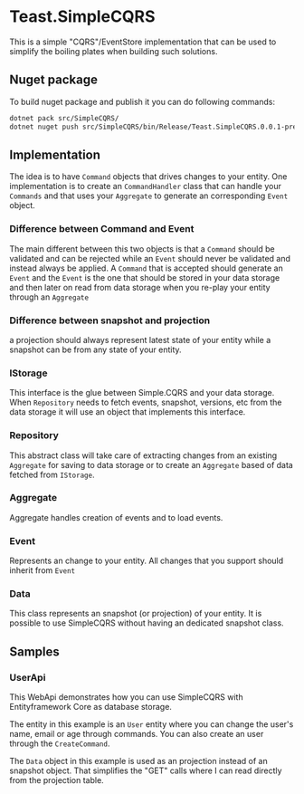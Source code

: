 # Teast.SimpleCQRS

This is a simple "CQRS"/EventStore implementation that can be used to simplify the boiling plates when building such solutions.

## Nuget package

To build nuget package and publish it you can do following commands:

```bash
dotnet pack src/SimpleCQRS/
dotnet nuget push src/SimpleCQRS/bin/Release/Teast.SimpleCQRS.0.0.1-preview3.nupkg --api-key <redacted> --source nuget.org
```

## Implementation

The idea is to have `Command` objects that drives changes to your entity.
One implementation is to create an `CommandHandler` class that can handle your `Commands` and that uses your `Aggregate` to generate an corresponding `Event` object.

### Difference between Command and Event

The main different between this two objects is that a `Command` should be validated and can be rejected while an `Event` should never be validated and instead always be applied.
A `Command` that is accepted should generate an `Event` and the `Event` is the one that should be stored in your data storage and then later on read from data storage when you re-play your entity through an `Aggregate`

### Difference between snapshot and projection

a projection should always represent latest state of your entity while a snapshot can be from any state of your entity.

### IStorage

This interface is the glue between Simple.CQRS and your data storage.
When `Repository` needs to fetch events, snapshot, versions, etc from the data storage it will use an object that implements this interface.

### Repository

This abstract class will take care of extracting changes from an existing `Aggregate` for saving to data storage or to create an `Aggregate` based of data fetched from `IStorage`.

### Aggregate

Aggregate handles creation of events and to load events.

### Event

Represents an change to your entity. All changes that you support should inherit from `Event`

### Data

This class represents an snapshot (or projection) of your entity.
It is possible to use SimpleCQRS without having an dedicated snapshot class.

## Samples

### UserApi

This WebApi demonstrates how you can use SimpleCQRS with Entityframework Core as database storage.

The entity in this example is an `User` entity where you can change the user's name, email or age through commands.
You can also create an user through the `CreateCommand`.

The `Data` object in this example is used as an projection instead of an snapshot object. That simplifies the "GET" calls where I can read directly from the projection table.
